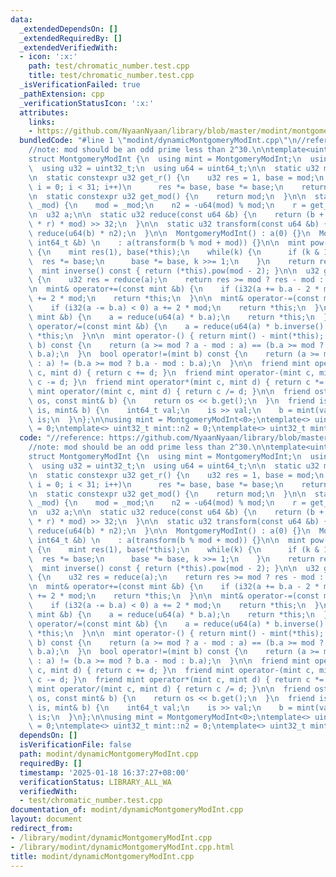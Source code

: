 ```yaml
---
data:
  _extendedDependsOn: []
  _extendedRequiredBy: []
  _extendedVerifiedWith:
  - icon: ':x:'
    path: test/chromatic_number.test.cpp
    title: test/chromatic_number.test.cpp
  _isVerificationFailed: true
  _pathExtension: cpp
  _verificationStatusIcon: ':x:'
  attributes:
    links:
    - https://github.com/NyaanNyaan/library/blob/master/modint/montgomery-modint.hpp#L10
  bundledCode: "#line 1 \"modint/dynamicMontgomeryModInt.cpp\"\n//reference: https://github.com/NyaanNyaan/library/blob/master/modint/montgomery-modint.hpp#L10\n\
    //note: mod should be an odd prime less than 2^30.\n\ntemplate<uint32_t ver>\n\
    struct MontgomeryModInt {\n  using mint = MontgomeryModInt;\n  using i32 = int32_t;\n\
    \  using u32 = uint32_t;\n  using u64 = uint64_t;\n\n  static u32 mod, n2, r;\n\
    \n  static constexpr u32 get_r() {\n    u32 res = 1, base = mod;\n    for(i32\
    \ i = 0; i < 31; i++)\n      res *= base, base *= base;\n    return -res;\n  }\n\
    \n  static constexpr u32 get_mod() {\n    return mod;\n  }\n\n  static void set_mod(u32\
    \ _mod) {\n    mod = _mod;\n    n2 = -u64(mod) % mod;\n    r = get_r();\n  }\n\
    \n  u32 a;\n\n  static u32 reduce(const u64 &b) {\n    return (b + u64(u32(b)\
    \ * r) * mod) >> 32;\n  }\n\n  static u32 transform(const u64 &b) {\n    return\
    \ reduce(u64(b) * n2);\n  }\n\n  MontgomeryModInt() : a(0) {}\n  MontgomeryModInt(const\
    \ int64_t &b) \n    : a(transform(b % mod + mod)) {}\n\n  mint pow(u64 k) const\
    \ {\n    mint res(1), base(*this);\n    while(k) {\n      if (k & 1) \n      \
    \  res *= base;\n      base *= base, k >>= 1;\n    }\n    return res;\n  }\n\n\
    \  mint inverse() const { return (*this).pow(mod - 2); }\n\n  u32 get() const\
    \ {\n    u32 res = reduce(a);\n    return res >= mod ? res - mod : res;\n  }\n\
    \n  mint& operator+=(const mint &b) {\n    if (i32(a += b.a - 2 * mod) < 0) a\
    \ += 2 * mod;\n    return *this;\n  }\n\n  mint& operator-=(const mint &b) {\n\
    \    if (i32(a -= b.a) < 0) a += 2 * mod;\n    return *this;\n  }\n\n  mint& operator*=(const\
    \ mint &b) {\n    a = reduce(u64(a) * b.a);\n    return *this;\n  }\n\n  mint&\
    \ operator/=(const mint &b) {\n    a = reduce(u64(a) * b.inverse().a);\n    return\
    \ *this;\n  }\n\n  mint operator-() { return mint() - mint(*this); }\n  bool operator==(mint\
    \ b) const {\n    return (a >= mod ? a - mod : a) == (b.a >= mod ? b.a - mod :\
    \ b.a);\n  }\n  bool operator!=(mint b) const {\n    return (a >= mod ? a - mod\
    \ : a) != (b.a >= mod ? b.a - mod : b.a);\n  }\n\n  friend mint operator+(mint\
    \ c, mint d) { return c += d; }\n  friend mint operator-(mint c, mint d) { return\
    \ c -= d; }\n  friend mint operator*(mint c, mint d) { return c *= d; }\n  friend\
    \ mint operator/(mint c, mint d) { return c /= d; }\n\n  friend ostream& operator<<(ostream&\
    \ os, const mint& b) {\n    return os << b.get();\n  }\n  friend istream& operator>>(istream&\
    \ is, mint& b) {\n    int64_t val;\n    is >> val;\n    b = mint(val);\n    return\
    \ is;\n  }\n};\n\nusing mint = MontgomeryModInt<0>;\ntemplate<> uint32_t mint::mod\
    \ = 0;\ntemplate<> uint32_t mint::n2 = 0;\ntemplate<> uint32_t mint::r = 0;\n"
  code: "//reference: https://github.com/NyaanNyaan/library/blob/master/modint/montgomery-modint.hpp#L10\n\
    //note: mod should be an odd prime less than 2^30.\n\ntemplate<uint32_t ver>\n\
    struct MontgomeryModInt {\n  using mint = MontgomeryModInt;\n  using i32 = int32_t;\n\
    \  using u32 = uint32_t;\n  using u64 = uint64_t;\n\n  static u32 mod, n2, r;\n\
    \n  static constexpr u32 get_r() {\n    u32 res = 1, base = mod;\n    for(i32\
    \ i = 0; i < 31; i++)\n      res *= base, base *= base;\n    return -res;\n  }\n\
    \n  static constexpr u32 get_mod() {\n    return mod;\n  }\n\n  static void set_mod(u32\
    \ _mod) {\n    mod = _mod;\n    n2 = -u64(mod) % mod;\n    r = get_r();\n  }\n\
    \n  u32 a;\n\n  static u32 reduce(const u64 &b) {\n    return (b + u64(u32(b)\
    \ * r) * mod) >> 32;\n  }\n\n  static u32 transform(const u64 &b) {\n    return\
    \ reduce(u64(b) * n2);\n  }\n\n  MontgomeryModInt() : a(0) {}\n  MontgomeryModInt(const\
    \ int64_t &b) \n    : a(transform(b % mod + mod)) {}\n\n  mint pow(u64 k) const\
    \ {\n    mint res(1), base(*this);\n    while(k) {\n      if (k & 1) \n      \
    \  res *= base;\n      base *= base, k >>= 1;\n    }\n    return res;\n  }\n\n\
    \  mint inverse() const { return (*this).pow(mod - 2); }\n\n  u32 get() const\
    \ {\n    u32 res = reduce(a);\n    return res >= mod ? res - mod : res;\n  }\n\
    \n  mint& operator+=(const mint &b) {\n    if (i32(a += b.a - 2 * mod) < 0) a\
    \ += 2 * mod;\n    return *this;\n  }\n\n  mint& operator-=(const mint &b) {\n\
    \    if (i32(a -= b.a) < 0) a += 2 * mod;\n    return *this;\n  }\n\n  mint& operator*=(const\
    \ mint &b) {\n    a = reduce(u64(a) * b.a);\n    return *this;\n  }\n\n  mint&\
    \ operator/=(const mint &b) {\n    a = reduce(u64(a) * b.inverse().a);\n    return\
    \ *this;\n  }\n\n  mint operator-() { return mint() - mint(*this); }\n  bool operator==(mint\
    \ b) const {\n    return (a >= mod ? a - mod : a) == (b.a >= mod ? b.a - mod :\
    \ b.a);\n  }\n  bool operator!=(mint b) const {\n    return (a >= mod ? a - mod\
    \ : a) != (b.a >= mod ? b.a - mod : b.a);\n  }\n\n  friend mint operator+(mint\
    \ c, mint d) { return c += d; }\n  friend mint operator-(mint c, mint d) { return\
    \ c -= d; }\n  friend mint operator*(mint c, mint d) { return c *= d; }\n  friend\
    \ mint operator/(mint c, mint d) { return c /= d; }\n\n  friend ostream& operator<<(ostream&\
    \ os, const mint& b) {\n    return os << b.get();\n  }\n  friend istream& operator>>(istream&\
    \ is, mint& b) {\n    int64_t val;\n    is >> val;\n    b = mint(val);\n    return\
    \ is;\n  }\n};\n\nusing mint = MontgomeryModInt<0>;\ntemplate<> uint32_t mint::mod\
    \ = 0;\ntemplate<> uint32_t mint::n2 = 0;\ntemplate<> uint32_t mint::r = 0;\n"
  dependsOn: []
  isVerificationFile: false
  path: modint/dynamicMontgomeryModInt.cpp
  requiredBy: []
  timestamp: '2025-01-18 16:37:27+08:00'
  verificationStatus: LIBRARY_ALL_WA
  verifiedWith:
  - test/chromatic_number.test.cpp
documentation_of: modint/dynamicMontgomeryModInt.cpp
layout: document
redirect_from:
- /library/modint/dynamicMontgomeryModInt.cpp
- /library/modint/dynamicMontgomeryModInt.cpp.html
title: modint/dynamicMontgomeryModInt.cpp
---
```

